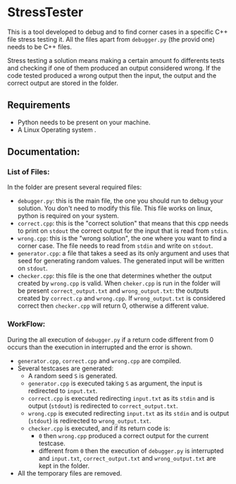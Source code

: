# StressTester

This is a tool developed to debug and  to find corner cases in a specific C++ file stress testing it. All the files apart from ```debugger.py``` (the provid one) needs to be C++ files.

Stress testing a solution means making a certain amount fo differents tests and checking if one of them produced an output considered wrong. 
If the code tested produced a wrong output then the input, the output and the correct output are stored in the folder. 

## Requirements
- Python needs to be present on your machine.
- A Linux Operating system .

## Documentation: 

### List of Files:
In the folder are present several required files:
- ```debugger.py```: this is the main file, the one you should run to debug your solution. You don't need to modify this file. This file works on linux, python is required on your system.
- ```correct.cpp```: this is the "correct solution" that means that this cpp needs to print on `stdout` the correct output for the input that is read from `stdin`.
- ```wrong.cpp```: this is the "wrong solution", the one where you want to find a corner case. The file needs to read from ```stdin``` and write on ```stdout```.
- ```generator.cpp```: a file that takes a seed as its only argument and uses that seed for generating random values. The generated input will be written on ```stdout```.
- ```checker.cpp```: this file is the one that determines whether the output created by ```wrong.cpp``` is valid. When ```cheker.cpp``` is run in the folder will be present ```correct_output.txt``` and ```wrong_output.txt```: the outputs created by ```correct.cp``` and ```wrong.cpp```. If ```wrong_output.txt``` is considered correct then ```checker.cpp``` will return 0, otherwise a different value.  


### WorkFlow:
During the all execution of ```debugger.py``` if a return code different from 0 occurs than the execution in interrupted and the error is shown.
- ```generator.cpp```, ```correct.cpp``` and ```wrong.cpp``` are compiled.
- Several testcases are generated:
  - A random seed ```S``` is generated.
  - ```generator.cpp``` is executed taking ```S``` as argument, the input is redirected to ```input.txt```.
  - ```correct.cpp``` is executed redirecting ```input.txt``` as its ```stdin``` and is output (```stdout```) is redirected to ```correct_output.txt```.
   - ```wrong.cpp``` is executed redirecting ```input.txt``` as its ```stdin``` and is output (```stdout```) is redirected to ```wrong_output.txt```.
   - ```checker.cpp``` is executed, and if its return code is:
     - ```0``` then ```wrong.cpp``` produced a correct output for the current testcase.
     - different from `0` then the execution of ```debugger.py``` is interrupted and ```input.txt```, ```correct_output.txt``` and ```wrong_output.txt``` are kept in the folder.  
- All the temporary files are removed.
